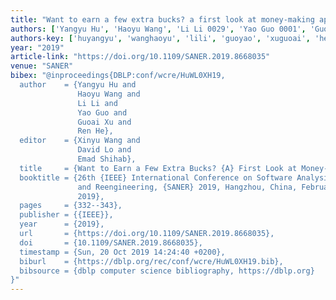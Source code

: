 ```yaml
---
title: "Want to earn a few extra bucks? a first look at money-making apps"
authors: ['Yangyu Hu', 'Haoyu Wang', 'Li Li 0029', 'Yao Guo 0001', 'Guoai Xu', 'Ren He']
authors-key: ['huyangyu', 'wanghaoyu', 'lili', 'guoyao', 'xuguoai', 'heren']
year: "2019"
article-link: "https://doi.org/10.1109/SANER.2019.8668035"
venue: "SANER"
bibex: "@inproceedings{DBLP:conf/wcre/HuWL0XH19,
  author    = {Yangyu Hu and
               Haoyu Wang and
               Li Li and
               Yao Guo and
               Guoai Xu and
               Ren He},
  editor    = {Xinyu Wang and
               David Lo and
               Emad Shihab},
  title     = {Want to Earn a Few Extra Bucks? {A} First Look at Money-Making Apps},
  booktitle = {26th {IEEE} International Conference on Software Analysis, Evolution
               and Reengineering, {SANER} 2019, Hangzhou, China, February 24-27,
               2019},
  pages     = {332--343},
  publisher = {{IEEE}},
  year      = {2019},
  url       = {https://doi.org/10.1109/SANER.2019.8668035},
  doi       = {10.1109/SANER.2019.8668035},
  timestamp = {Sun, 20 Oct 2019 14:24:40 +0200},
  biburl    = {https://dblp.org/rec/conf/wcre/HuWL0XH19.bib},
  bibsource = {dblp computer science bibliography, https://dblp.org}
}"
---
```

